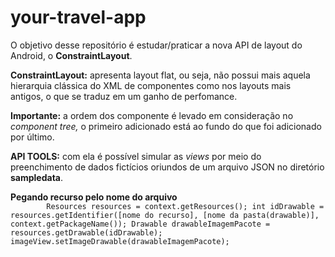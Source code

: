 # your-travel-app

O objetivo desse repositório é estudar/praticar a nova API de layout do Android, o **ConstraintLayout**.

**ConstraintLayout:** apresenta layout flat, ou seja, não possui mais
aquela hierarquia clássica do XML de componentes como nos layouts mais antigos, o que se traduz
em um ganho de perfomance.

**Importante:** a ordem dos componente é levado em consideração
no _component tree,_ o primeiro adicionado está ao fundo do que 
foi adicionado por último.

**API TOOLS:**
com ela é possível simular as _views_ por meio do preenchimento de dados fictícios oriundos de um 
arquivo JSON no diretório **sampledata**.

**Pegando recurso pelo nome do arquivo**
<br>
`        
Resources resources = context.getResources();
         int idDrawable = resources.getIdentifier([nome do recurso], [nome da pasta(drawable)], context.getPackageName());
         Drawable drawableImagemPacote = resources.getDrawable(idDrawable);
         imageView.setImageDrawable(drawableImagemPacote);
`